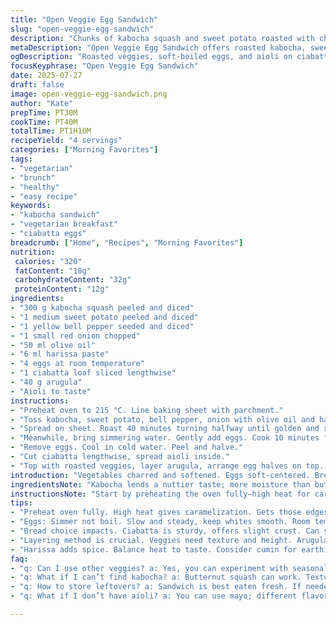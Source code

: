 ```yaml
---
title: "Open Veggie Egg Sandwich"
slug: "open-veggie-egg-sandwich"
description: "Chunks of kabocha squash and sweet potato roasted with chili paste and olive oil, mingled with diced yellow pepper and onion, layered on a soft ciabatta loaf smeared with aioli, topped with fresh arugula and halved soft-boiled eggs. Roasting takes about 40 minutes until tender and golden. Eggs simmered 10 minutes for a tender yolk edge. Aioli replaces mayo for a subtle garlic twist. Quick roast, soft egg, crunchy bread, sharp greens. Gluten free if ciabatta swapped for gluten-free bread."
metaDescription: "Open Veggie Egg Sandwich offers roasted kabocha, sweet potato, and soft-boiled eggs on ciabatta with arugula. A delightful twist on breakfast."
ogDescription: "Roasted veggies, soft-boiled eggs, and aioli on ciabatta. The Open Veggie Egg Sandwich brings flavor and texture to your table every time."
focusKeyphrase: "Open Veggie Egg Sandwich"
date: 2025-07-27
draft: false
image: open-veggie-egg-sandwich.png
author: "Kate"
prepTime: PT30M
cookTime: PT40M
totalTime: PT1H10M
recipeYield: "4 servings"
categories: ["Morning Favorites"]
tags:
- "vegetarian"
- "brunch"
- "healthy"
- "easy recipe"
keywords:
- "kabocha sandwich"
- "vegetarian breakfast"
- "ciabatta eggs"
breadcrumb: ["Home", "Recipes", "Morning Favorites"]
nutrition: 
 calories: "320"
 fatContent: "18g"
 carbohydrateContent: "32g"
 proteinContent: "12g"
ingredients:
- "300 g kabocha squash peeled and diced"
- "1 medium sweet potato peeled and diced"
- "1 yellow bell pepper seeded and diced"
- "1 small red onion chopped"
- "50 ml olive oil"
- "6 ml harissa paste"
- "4 eggs at room temperature"
- "1 ciabatta loaf sliced lengthwise"
- "40 g arugula"
- "Aioli to taste"
instructions:
- "Preheat oven to 215 °C. Line baking sheet with parchment."
- "Toss kabocha, sweet potato, bell pepper, onion with olive oil and harissa. Salt and pepper."
- "Spread on sheet. Roast 40 minutes turning halfway until golden and soft."
- "Meanwhile, bring simmering water. Gently add eggs. Cook 10 minutes for firm whites, slightly soft yolk edges."
- "Remove eggs. Cool in cold water. Peel and halve."
- "Cut ciabatta lengthwise, spread aioli inside."
- "Top with roasted veggies, layer arugula, arrange egg halves on top. Serve immediately."
introduction: "Vegetables charred and softened. Eggs soft-centered. Bread sturdy but soft inside. Aioli. Harissa spice. Kabocha instead of butternut. Sweet potato takes the place of russet. Yellow pepper brightens instead of red. Roasting longer—aiming for more browning. Eggs simmer a tad extra, for deeper set yolks, no runny mess. Ciabatta swapped for baguette for more chew. Layering is open-faced, rustic, no fuss. Arugula adds that peppery note. The kind of making that waits in the kitchen oven, then you assemble fast. Aioli, not mayo, garlic brings a punch. Simpler steps, more time to savor the process."
ingredientsNote: "Kabocha lends a nuttier taste; more moisture than butternut, it softens nicely but never turns mushy. Sweet potato adds sweetness and more fiber, while yellow bell pepper is milder and sweet over the sharper red. Olive oil warmed with harissa creates a fragrant base for roasting—balance heat to taste; you can add toasted cumin instead for earthiness. Choose ciabatta for sturdiness and slight crustiness, or go gluten-free with a sturdy slice of millet bread. Aioli replaces mayo, making for a garlicky spread cutting through the richness of eggs and vegetables. Fresh arugula is key; its bite sets off the soft creaminess. Eggs benefit from room temperature and precise timing to avoid rubbery whites or runny yolks."
instructionsNote: "Start by preheating the oven fully—high heat for caramelization. Toss veggies evenly in oil and harissa; every cube coated but not drenched. Roast on a single layer to get the sweet edges. Turn once mid-roast for even browning. Boil the eggs gently—not a rolling boil; slow simmer keeps whites smooth. Cooling in ice water after cooking stops carryover heat making for clean peels. Use a serrated knife to slice the ciabatta lengthwise; do not compress the bread to keep its airiness intact. Spread aioli liberally but evenly. Arrange veggies then arugula in loose piles—air and texture are important. Eggs sliced in halves, placed carefully last to not break the yolks. Serve right away, bread can get soggy if left too long. The whole process is about layering temperatures and textures."
tips:
- "Preheat oven fully. High heat gives caramelization. Gets those edges sweet. Toss kabocha, sweet potato. Coat evenly in oil, harissa spice. Watch for even coverage, avoid sogginess. Single-layer spread on tray. Turn veggies halfway. Watch them golden."
- "Eggs: Simmer not boil. Slow and steady, keep whites smooth. Room temperature is key for even cooking. Cooling eggs in ice water halts cooking. Makes peeling cleaner too. Egg yolks set without being runny. Cap on time matters."
- "Bread choice impacts. Ciabatta is sturdy, offers slight crust. Can swap for gluten-free option like millet. Use serrated knife to cut. Approach carefully, keep airiness. An even spread of aioli is important. Too thick can overwhelm flavors."
- "Layering method is crucial. Veggies need texture and height. Arugula brings that peppery note. Arrange loosely. Eggs last, avoid breaking yolks. Don’t let sandwich sit too long. Soggy bread is not what you want."
- "Harissa adds spice. Balance heat to taste. Consider cumin for earthiness. Kabocha's nutty flavor works wonders. Sweet potato gives fiber, sweetness. Yellow pepper is milder than red; better choice. Keep ingredients fresh for best results."
faq:
- "q: Can I use other veggies? a: Yes, you can experiment with seasonal. Carrots, zucchini could fit. Just adjust roasting time as needed. Or swap peppers, different colors change flavor."
- "q: What if I can’t find kabocha? a: Butternut squash can work. Texture might change slightly. Not as nutty, but still sweet. Adjust cooking time based on size; keep an eye while roasting."
- "q: How to store leftovers? a: Sandwich is best eaten fresh. If needed, separate components first. Store veggies and eggs in airtight. Keep bread in bag, overnight only. Reheat gently."
- "q: What if I don’t have aioli? a: You can use mayo; different flavor though. Mustard could work too, gives a bite. Try plain yogurt for creaminess, maybe add garlic."

---
```

